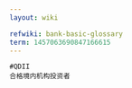 ```yaml
---
layout: wiki

refwiki: bank-basic-glossary
term: 1457063690847166615
---
```


```
#QDII 
合格境内机构投资者

```